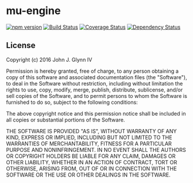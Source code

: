 # mu-engine

[![npm version](https://badge.fury.io/js/mu-engine.svg)](https://badge.fury.io/js/mu-engine)
[![Build Status](https://travis-ci.org/mu-engine/mu-engine.svg?branch=master)](https://travis-ci.org/mu-engine/mu-engine)
[![Coverage Status](https://coveralls.io/repos/github/mu-engine/mu-engine/badge.svg?branch=master)](https://coveralls.io/github/mu-engine/mu-engine?branch=master)
[![Dependency Status](https://david-dm.org/mu-engine/mu-engine.svg)](https://david-dm.org/mu-engine/mu-engine)

## License

Copyright (c) 2016 John J. Glynn IV

Permission is hereby granted, free of charge, to any person obtaining a copy of this software and associated documentation files (the "Software"), to deal in the Software without restriction, including without limitation the rights to use, copy, modify, merge, publish, distribute, sublicense, and/or sell copies of the Software, and to permit persons to whom the Software is furnished to do so, subject to the following conditions:

The above copyright notice and this permission notice shall be included in all copies or substantial portions of the Software.

THE SOFTWARE IS PROVIDED "AS IS", WITHOUT WARRANTY OF ANY KIND, EXPRESS OR IMPLIED, INCLUDING BUT NOT LIMITED TO THE WARRANTIES OF MERCHANTABILITY, FITNESS FOR A PARTICULAR PURPOSE AND NONINFRINGEMENT. IN NO EVENT SHALL THE AUTHORS OR COPYRIGHT HOLDERS BE LIABLE FOR ANY CLAIM, DAMAGES OR OTHER LIABILITY, WHETHER IN AN ACTION OF CONTRACT, TORT OR OTHERWISE, ARISING FROM, OUT OF OR IN CONNECTION WITH THE SOFTWARE OR THE USE OR OTHER DEALINGS IN THE SOFTWARE.
